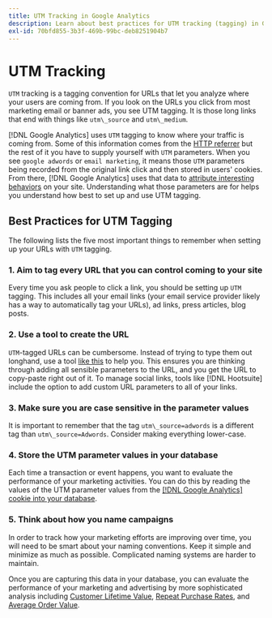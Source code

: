 ```yaml
---
title: UTM Tracking in Google Analytics
description: Learn about best practices for UTM tracking (tagging) in Google Analytics.
exl-id: 70bfd855-3b3f-469b-99bc-deb8251904b7
---
```

# UTM Tracking

`UTM` tracking is a tagging convention for URLs that let you analyze where your users are coming from. If you look on the URLs you click from most marketing email or banner ads, you see UTM tagging. It is those long links that end with things like `utm\_source` and `utm\_medium`.

[!DNL Google Analytics] uses `UTM` tagging to know where your traffic is coming from. Some of this information comes from the [HTTP referrer](https://en.wikipedia.org/wiki/HTTP_referer) but the rest of it you have to supply yourself with `UTM` parameters. When you see `google adwords` or `email marketing`, it means those `UTM` parameters being recorded from the original link click and then stored in users' cookies. From there, [!DNL Google Analytics] uses that data to [attribute interesting behaviors](../data-analyst/analysis/google-track-user-acq.md) on your site. Understanding what those parameters are for helps you understand how best to set up and use UTM tagging.

## Best Practices for UTM Tagging

The following lists the five most important things to remember when setting up your URLs with `UTM` tagging.

### 1. Aim to tag every URL that you can control coming to your site

Every time you ask people to click a link, you should be setting up `UTM` tagging. This includes all your email links (your email service provider likely has a way to automatically tag your URLs), ad links, press articles, blog posts.

### 2. Use a tool to create the URL

`UTM`-tagged URLs can be cumbersome. Instead of trying to type them out longhand, use a tool [like this](https://support.google.com/analytics/answer/1033867?hl=en) to help you. This ensures you are thinking through adding all sensible parameters to the URL, and you get the URL to copy-paste right out of it. To manage social links, tools like [!DNL Hootsuite] include the option to add custom URL parameters to all of your links.

### 3. Make sure you are case sensitive in the parameter values

It is important to remember that the tag `utm\_source=adwords` is a different tag than `utm\_source=Adwords`. Consider making everything lower-case.

### 4. Store the UTM parameter values in your database

Each time a transaction or event happens, you want to evaluate the performance of your marketing activities. You can do this by reading the values of the UTM parameter values from the [[!DNL Google Analytics] cookie into your database](../data-analyst/analysis/google-track-user-acq.md).

### 5. Think about how you name campaigns

In order to track how your marketing efforts are improving over time, you will need to be smart about your naming conventions. Keep it simple and minimize as much as possible. Complicated naming systems are harder to maintain. 

Once you are capturing this data in your database, you can evaluate the performance of your marketing and advertising by more sophisticated analysis including [Customer Lifetime Value](../data-analyst/analysis/ess-expected-ltv.md), [Repeat Purchase Rates](../data-analyst/analysis/repurchase-behavior.md), and [Average Order Value](../data-analyst/analysis/basic-analytics.md).
